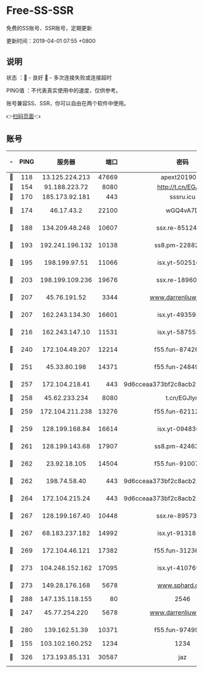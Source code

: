 # Free-SS-SSR

免费的SS账号、SSR账号，定期更新

更新时间：2019-04-01 07:55 +0800

## 说明

状态     ：🙂 - 良好 🙁 - 多次连接失败或连接超时

PING值   ：不代表真实使用中的速度，仅供参考。

账号兼容SS、SSR，你可以自由在两个软件中使用。

👉[扫码页面](https://liesauer.github.io/Free-SS-SSR/)👈

## 账号

|-|PING|服务器|端口|密码|加密方式|区域|
|:----:|:----:|:-----:|-----:|:----:|:----:|:----:|
|🙂|118|13.125.224.213|47669|apext2019001|chacha20|KR|
|🙂|154|91.188.223.72|8080|http://t.cn/EGJIyrl|rc4-md5|RU|
|🙂|170|185.173.92.181|443|sssru.icu|rc4-md5|RU|
|🙂|174|46.17.43.2|22100|wGQ4vA7D|aes-256-gcm|RU|
|🙂|188|134.209.48.248|10607|ssx.re-85124094|aes-256-cfb|US|
|🙂|193|192.241.196.132|10138|ss8.pm-22882604|aes-256-cfb|US|
|🙂|195|198.199.97.51|11066|isx.yt-50251647|aes-256-cfb|US|
|🙂|203|198.199.109.236|19676|ssx.re-18960694|aes-256-cfb|US|
|🙂|207|45.76.191.52|3344|www.darrenliuwei.com|aes-256-cfb|JP|
|🙂|207|162.243.134.30|16601|isx.yt-49359357|aes-256-cfb|US|
|🙂|216|162.243.147.10|11531|isx.yt-58755378|aes-256-cfb|US|
|🙂|240|172.104.49.207|12214|f55.fun-87426879|aes-256-cfb|SG|
|🙂|251|45.33.80.198|14371|f55.fun-24849539|aes-256-cfb|US|
|🙂|257|172.104.218.41|443|9d6cceaa373bf2c8acb22e60b6a58be6|aes-256-cfb|US|
|🙂|258|45.62.233.234|8080|t.cn/EGJIyrl|rc4-md5|CA|
|🙂|259|172.104.211.238|13276|f55.fun-62112830|aes-256-cfb|US|
|🙂|259|128.199.168.84|16614|isx.yt-09483649|aes-256-cfb|SG|
|🙂|261|128.199.143.68|17907|ss8.pm-42463996|aes-256-cfb|SG|
|🙂|262|23.92.18.105|14504|f55.fun-91007249|aes-256-cfb|US|
|🙂|262|198.74.58.40|443|9d6cceaa373bf2c8acb22e60b6a58be6|aes-256-cfb|US|
|🙂|264|172.104.215.24|443|9d6cceaa373bf2c8acb22e60b6a58be6|aes-256-cfb|US|
|🙂|267|128.199.167.40|10448|ssx.re-89573938|aes-256-cfb|SG|
|🙂|267|68.183.237.182|14992|isx.yt-91318565|aes-256-cfb|SG|
|🙂|269|172.104.46.121|17382|f55.fun-31236609|aes-256-cfb|SG|
|🙂|273|104.248.152.162|17095|isx.yt-41076974|aes-256-cfb|SG|
|🙂|273|149.28.176.168|5678|www.sphard.com|aes-256-cfb|AU|
|🙂|288|147.135.118.155|80|2546|chacha20|US|
|🙂|247|45.77.254.220|5678|www.darrenliuwei.com|aes-256-cfb|SG|
|🙂|280|139.162.51.39|10371|f55.fun-97499168|aes-256-cfb|SG|
|🙁|155|103.102.160.252|1234|1234|rc4-md5|JP|
|🙁|326|173.193.85.131|30587|jaz|aes-256-cfb|US|
